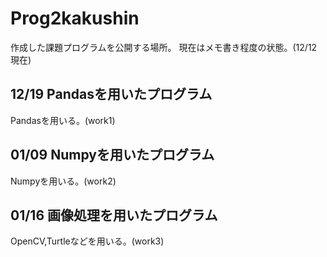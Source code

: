 # Prog2kakushin
作成した課題プログラムを公開する場所。
現在はメモ書き程度の状態。(12/12現在)
## 12/19 Pandasを用いたプログラム
Pandasを用いる。(work1)
## 01/09 Numpyを用いたプログラム
Numpyを用いる。(work2)
## 01/16 画像処理を用いたプログラム
OpenCV,Turtleなどを用いる。(work3)
